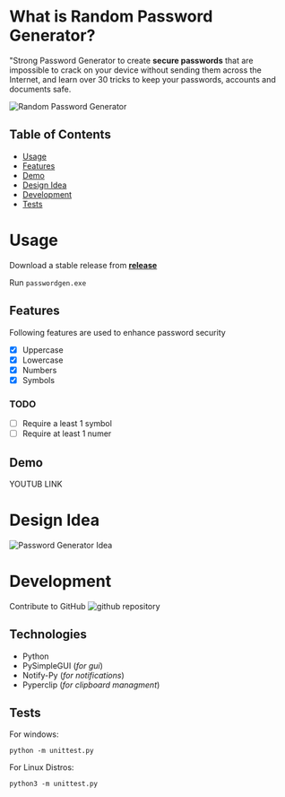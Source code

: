 # What is Random Password Generator?

"Strong Password Generator to create **secure passwords** that are impossible to crack on your device without sending them across the Internet, and learn over 30 tricks to keep your passwords, accounts and documents safe.

![Random Password Generator](https://mk0wpwhitesec1it7616.kinstacdn.com/wp-content/uploads/2018/09/strong_password.png)

## Table of Contents

- [Usage](#Usage)
- [Features](#Features)
- [Demo](#Demo)
- [Design Idea](#Design-Idea)
- [Development](#Develpoment)
- [Tests](#Tests)

# Usage

Download a stable release from
[**release**](https://github.com/L3G4Cyy/random-password-generator/releases/tag/1.0)

Run `passwordgen.exe`

## Features

Following features are used to enhance password security

- [x] Uppercase
- [x] Lowercase
- [x] Numbers
- [x] Symbols

### TODO
- [ ] Require a least 1 symbol
- [ ] Require at least 1 numer

## Demo

YOUTUB LINK

# Design Idea

![Password Generator  Idea](https://addons.cdn.mozilla.net/user-media/previews/full/228/228679.png?modified=1574700394)

# Development

Contribute to GitHub ![github repository](https://github.com/L3G4Cyy/random-password-generator)

## Technologies
- Python
- PySimpleGUI (*for gui*)
- Notify-Py (*for notifications*)
- Pyperclip (*for clipboard managment*)


## Tests

For windows:

`python -m unittest.py`


For Linux Distros:

`python3 -m unittest.py`
